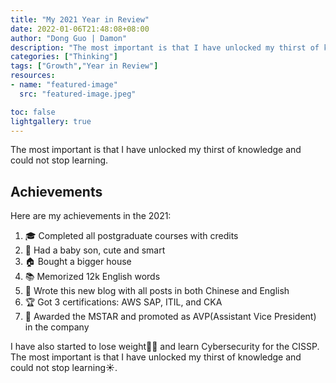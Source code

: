 ```yaml
---
title: "My 2021 Year in Review"
date: 2022-01-06T21:48:08+08:00
author: "Dong Guo | Damon"
description: "The most important is that I have unlocked my thirst of knowledge and could not stop learning."
categories: ["Thinking"]
tags: ["Growth","Year in Review"]
resources:
- name: "featured-image"
  src: "featured-image.jpeg"

toc: false
lightgallery: true
---
```


The most important is that I have unlocked my thirst of knowledge and could not stop learning.

<!--more-->

## Achievements

Here are my achievements in the 2021:

1. 🎓 Completed all postgraduate courses with credits
2. 👶 Had a baby son, cute and smart
3. 🏠 Bought a bigger house
4. 📚 Memorized 12k English words
5. 📑 Wrote this new blog with all posts in both Chinese and English
6. 🏆 Got 3 certifications: AWS SAP, ITIL, and CKA
7. 💸 Awarded the MSTAR and promoted as AVP(Assistant Vice President) in the company

I have also started to lose weight🏃‍♂️ and learn Cybersecurity for the CISSP. The most important is that I have unlocked my thirst of knowledge and could not stop learning☀️.
